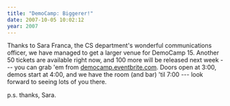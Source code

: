 ```yaml
---
title: "DemoCamp: Biggerer!"
date: 2007-10-05 10:02:12
year: 2007
---
```

Thanks to Sara Franca, the CS department's wonderful communications officer, we have managed to get a larger venue for DemoCamp 15.  Another 50 tickets are available right now, and 100 more will be released next week --- you can grab 'em from <a href="http://democamp.eventbrite.com">democamp.eventbrite.com</a>.  Doors open at 3:00, demos start at 4:00, and we have the room (and bar) 'til 7:00 --- look forward to seeing lots of you there.

p.s. thanks, Sara.
